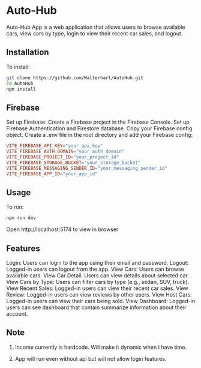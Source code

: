 # Auto-Hub

Auto-Hub App is a web application that allows users to browse available cars, view cars by type, login to view their recent car sales, and logout.

## Installation

To install:

```bash
git clone https://github.com/Walterhart/AutoHub.git
cd AutoHub
npm install
```

## Firebase

 Set up Firebase:
        Create a Firebase project in the Firebase Console.
        Set up Firebase Authentication and Firestore database.
        Copy your Firebase config object.
        Create a .env file in the root directory and add your Firebase config:

``` makefile
VITE_FIREBASE_API_KEY="your_api_key"
VITE_FIREBASE_AUTH_DOMAIN="your_auth_domain"
VITE_FIREBASE_PROJECT_ID="your_project_id"
VITE_FIREBASE_STORAGE_BUCKET="your_storage_bucket"
VITE_FIREBASE_MESSAGING_SENDER_ID="your_messaging_sender_id"
VITE_FIREBASE_APP_ID="your_app_id"
```

## Usage

To run:

```bash
npm run dev
```

Open http://localhost:5174 to view in browser

## Features

Login: Users can login to the app using their email and password.
Logout: Logged-in users can logout from the app.
View Cars: Users can browse available cars.
View Car Detail: Users can view details about selected car.
View Cars by Type: Users can filter cars by type (e.g., sedan, SUV, truck).
View Recent Sales: Logged-in users can view their recent car sales.
View Review: Logged-in users can view reviews by other users.
View Host Cars: Logged-in users can view their cars being sold.
View Dashboard: Logged-in users can see dashboard that contain summarize information about their account.

## Note

1. Income currently is hardcode. Will make it dynamic when I have time.

2. App will run even without api but will not allow login features.
